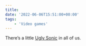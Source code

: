 ```yaml
---
title:
date: '2022-06-06T15:51:00+00:00'
tags:
    - 'Video games'
---
```


There’s a little [Ugly Sonic](https://knowyourmeme.com/memes/ugly-sonic) in all of us.